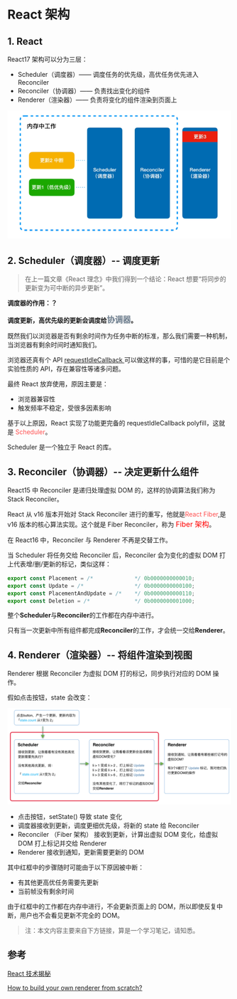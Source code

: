 # React 架构

## 1. React

React17 架构可以分为三层：

- Scheduler（调度器）—— 调度任务的优先级，高优任务优先进入 Reconciler
- Reconciler（协调器）—— 负责找出变化的组件
- Renderer（渲染器）—— 负责将变化的组件渲染到页面上

![react架构工作流](../_media/react_architecture.png)

## 2. Scheduler（调度器）-- 调度更新

> 在上一篇文章《React 理念》中我们得到一个结论：React 想要“将同步的更新变为可中断的异步更新”。

**调度器的作用：？**

**调度更新，高优先级的更新会调度给<code style="color: #708090; background-color: #F5F5F5; font-size: 18px">协调器</code>。**

既然我们以浏览器是否有剩余时间作为任务中断的标准，那么我们需要一种机制，当浏览器有剩余时间时通知我们。

浏览器还真有个 API [requestIdleCallback
](https://developer.mozilla.org/zh-CN/docs/Web/API/Window/requestIdleCallback) 可以做这样的事，可惜的是它目前是个实验性质的 API，存在兼容性等诸多问题。

最终 React 放弃使用，原因主要是：

- 浏览器兼容性
- 触发频率不稳定，受很多因素影响

基于以上原因，React 实现了功能更完备的 requestIdleCallback polyfill，这就是 <span style="color: #ff5050">Scheduler</span>。

Scheduler 是一个独立于 React 的库。

## 3. Reconciler（协调器）-- 决定更新什么组件

React15 中 Reconciler 是递归处理虚拟 DOM 的，这样的协调算法我们称为 Stack Reconciler。

React 从 v16 版本开始对 Stack Reconciler 进行的重写，他就是<span style="color: #ff5050">React Fiber</span>,是 v16 版本的核心算法实现。这个就是 Fiber Reconciler，称为 <span style="color: #ff0000; font-size: 16px;">Fiber 架构</span>。

在 React16 中，Reconciler 与 Renderer 不再是交替工作。

当 Scheduler 将任务交给 Reconciler 后，Reconciler 会为变化的虚拟 DOM 打上代表增/删/更新的标记，类似这样：

```js
export const Placement = /*             */ 0b0000000000010;
export const Update = /*                */ 0b0000000000100;
export const PlacementAndUpdate = /*    */ 0b0000000000110;
export const Deletion = /*              */ 0b0000000001000;
```

整个**Scheduler**与**Reconciler**的工作都在内存中进行。

只有当一次更新中所有组件都完成**Reconciler**的工作，才会统一交给**Renderer**。

## 4. Renderer（渲染器）-- 将组件渲染到视图

Renderer 根据 Reconciler 为虚拟 DOM 打的标记，同步执行对应的 DOM 操作。

假如点击按钮，state 会改变：

![react架构工作流](../_media/react_flow.png)

- 点击按钮，setState() 导致 state 变化
- 调度器接收到更新，调度更细优先级，将新的 state 给 Reconciler
- Reconciler （Fiber 架构） 接收到更新，计算出虚拟 DOM 变化，给虚拟 DOM 打上标记并交给 Renderer
- Renderer 接收到通知，更新需要更新的 DOM

其中红框中的步骤随时可能由于以下原因被中断：

- 有其他更高优任务需要先更新
- 当前帧没有剩余时间

由于红框中的工作都在内存中进行，不会更新页面上的 DOM，所以即使反复中断，用户也不会看见更新不完全的 DOM。

> 注：本文内容主要来自下方链接，算是一个学习笔记，请知悉。

## 参考

[React 技术揭秘](https://react.iamkasong.com/preparation/newConstructure.html#react16%E6%9E%B6%E6%9E%84)

[How to build your own renderer from scratch?](https://blog.atulr.com/react-custom-renderer-1/)
